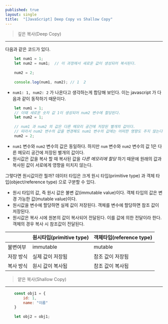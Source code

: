 ```yaml
---
published: true
layout: single
title:  "[JavaScript] Deep Copy vs Shallow Copy"
---
```


> 깊은 복사(Deep Copy)
---  

다음과 같은 코드가 있다.

```javascript
    let num1 = 1;
    let num2 = num1;  // 이 과정에서 새로운 값이 생성되어 복사된다.
    
    num2 = 2;
    
    console.log(num1, num2); // 1  2
```
- ```num1: 1, num2: 2``` 가 나온다고 생각하는게 합당해 보인다. 이는 javascript 가 다음과 같이 동작하기 때문이다.

```javascript
    let num1 = 1;
    // 이때 새로운 숫자 값 1이 생성되어 num2 변수에 할당된다. 
    let num2 = 1;
    
    // num1 과 num2 의 값은 다른 메모리 공간에 저장된 별개의 값이다.
    // 따라서 num2 변수의 값을 변경해도 num1 변수의 값에는 어떠한 영향도 주지 않는다.
    num2 = 2;
```
- ```num1``` 변수와 ```num2``` 변수의 값은 동일하다. 하지만 ```num``` 변수와 ```num2``` 변수의 값 1은 다른 메모리 공간에 저장된 별개의 값이다.
- 원시값은 값을 복사 할 때 복사된 값을 _다른 메모리에 할당_ 하기 때문에 원래의 값과 복사된 값이 서로에게 영향을 미치지 않는다.


그렇다면 원시값이란 뭘까? 데이터 타입은 크게 원시 타입(primitive type) 과 객체 타입(object/reference type) 으로 구분할 수 있다. 
- 원시 타입의 값, 즉 원시 값은 불변 값(immutable value)이다. 객체 타입의 값은 변경 가능한 값(mutable value)이다.
- 원시값을 변수에 할당하면 실제 값이 저장된다. 객체를 변수에 할당하면 참조 값이 저장된다.
- 원시값은 복사 시에 원본의 값이 복사되어 전달된다. 이를 값에 의한 전달이라 한다. 객체의 경우 복사 시 참조값이 전달된다.



|       | 원시타입(primitive type) | 객체타입(reference type) |
|-------|----------------------|----------------------|
| 불변여부  | immutable            | mutable              |
| 저장 방식 | 실제 값이 저장됨            | 참조 값이 저장됨            |
| 복사 방식 | 원시 값이 복사됨            | 참조 값이 복사됨            |




> 얕은 복사(Shallow Copy)   
---

```javascript
    const obj1 = {
        id: 1,
        name: "이름"
    }
    
    let obj2 = obj1;
```